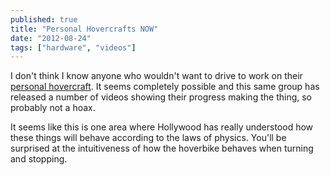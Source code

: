 ```yaml
---
published: true
title: "Personal Hovercrafts NOW"
date: "2012-08-24"
tags: ["hardware", "videos"]
---
```

I don't think I know anyone who wouldn't want to drive to work on their [personal hovercraft](http://boingboing.net/2012/08/24/testing-out-a-star-wars-style.html). It seems completely possible and this same group has released a number of videos showing their progress making the thing, so probably not a hoax.

It seems like this is one area where Hollywood has really understood how these things will behave according to the laws of physics. You'll be surprised at the intuitiveness of how the hoverbike behaves when turning and stopping.
